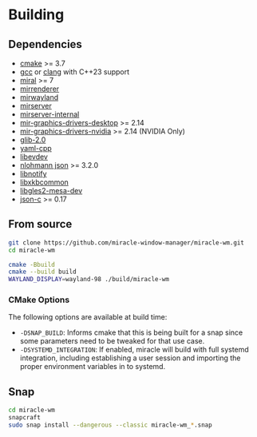 # Building

## Dependencies
- [cmake](https://cmake.org/) >= 3.7
- [gcc](https://gcc.gnu.org/) or [clang](https://clang.llvm.org/) with C++23 support
- [miral](https://canonical-mir.readthedocs-hosted.com/stable/tutorial/) >= 7
- [mirrenderer](https://canonical-mir.readthedocs-hosted.com/stable/tutorial/)
- [mirwayland](https://canonical-mir.readthedocs-hosted.com/stable/tutorial/)
- [mirserver](https://canonical-mir.readthedocs-hosted.com/stable/tutorial/)
- [mirserver-internal](https://canonical-mir.readthedocs-hosted.com/stable/tutorial/)
- [mir-graphics-drivers-desktop](https://canonical-mir.readthedocs-hosted.com/stable/tutorial/) >= 2.14
- [mir-graphics-drivers-nvidia](https://canonical-mir.readthedocs-hosted.com/stable/tutorial/) >= 2.14 (NVIDIA Only)
- [glib-2.0](https://docs.gtk.org/glib/)
- [yaml-cpp](https://github.com/jbeder/yaml-cpp)
- [libevdev](https://www.freedesktop.org/wiki/Software/libevdev/)
- [nlohmann json](https://github.com/nlohmann/json) >= 3.2.0
- [libnotify](https://gitlab.gnome.org/GNOME/libnotify)
- [libxkbcommon](https://github.com/xkbcommon/libxkbcommon)
- [libgles2-mesa-dev](https://docs.mesa3d.org/opengles.html)
- [json-c](https://github.com/json-c/json-c) >= 0.17


## From source
```sh
git clone https://github.com/miracle-window-manager/miracle-wm.git
cd miracle-wm

cmake -Bbuild
cmake --build build
WAYLAND_DISPLAY=wayland-98 ./build/miracle-wm
```

### CMake Options
The following options are available at build time:

- `-DSNAP_BUILD`: Informs cmake that this is being built for a snap
  since some parameters need to be tweaked for that use case.
- `-DSYSTEMD_INTEGRATION`: If enabled, miracle will build with full
  systemd integration, including establishing a user session and
  importing the proper environment variables in to systemd.


## Snap
```sh
cd miracle-wm
snapcraft
sudo snap install --dangerous --classic miracle-wm_*.snap
```
